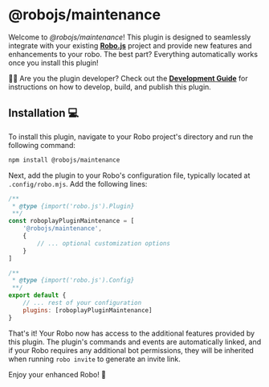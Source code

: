 # @robojs/maintenance

Welcome to *@robojs/maintenance*! This plugin is designed to seamlessly integrate with your existing **[Robo.js](https://github.com/Wave-Play/robo)** project and provide new features and enhancements to your robo. The best part? Everything automatically works once you install this plugin!

👩‍💻 Are you the plugin developer? Check out the **[Development Guide](DEVELOPMENT.md)** for instructions on how to develop, build, and publish this plugin.

## Installation 💻

To install this plugin, navigate to your Robo project's directory and run the following command:

```bash
npm install @robojs/maintenance
```

Next, add the plugin to your Robo's configuration file, typically located at `.config/robo.mjs`. Add the following lines:

```javascript
/**
 * @type {import('robo.js').Plugin}
 **/
const roboplayPluginMaintenance = [
	'@robojs/maintenance',
	{
		// ... optional customization options
	}
]

/**
 * @type {import('robo.js').Config}
 **/
export default {
	// ... rest of your configuration
	plugins: [roboplayPluginMaintenance]
}
```

That's it! Your Robo now has access to the additional features provided by this plugin. The plugin's commands and events are automatically linked, and if your Robo requires any additional bot permissions, they will be inherited when running `robo invite` to generate an invite link.

Enjoy your enhanced Robo! 🚀
